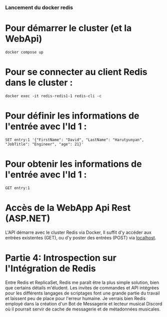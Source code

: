 ### Lancement du docker redis

# Pour démarrer le cluster (et la WebApi)
    docker compose up

# Pour se connecter au client Redis dans le cluster :
    docker exec -it redis-redis1-1 redis-cli -c

# Pour définir les informations de l'entrée avec l'Id 1 :
    SET entry:1 '{"FirstName": "David", "LastName": "Harutyunyan", "JobTitle": "Engineer", "age": 21}'

# Pour obtenir les informations de l'entrée avec l'Id 1 :
    GET entry:1

# Accès de la WebApp Api Rest (ASP.NET)

L'API démarre avec le cluster Redis via Docker,
Il suffit d'y accéder aux entrées existentes (GET), ou d'y poster des entrées (POST) via [localhost](http://localhost:80/api).


# Partie 4: Introspection sur l'Intégration de Redis

Entre Redis et ReplicaSet, Redis me paraît être la plus simple solution, bien que certains détails m'éludent.
Les invites de commandes et API intégrées pour les différents langages de scriptages font une grande partie du travail et laissent peu de place pour l'erreur humaine.
Je verrais bien Redis employé dans la création d'un Bot de Messagerie et lecteur musical Discord où il pourrait servir de cache de messagerie et de métadonnées musicales.